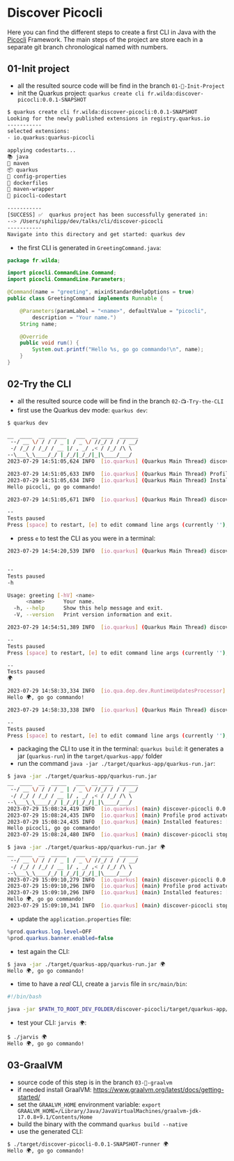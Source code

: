 # Discover Picocli

Here you can find the different steps to create a first CLI in Java with the [Picocli](https://picocli.info/) Framework.
The main steps of the project are store each in a separate git branch chronological named with numbers.

## 01-Init project
 - all the resulted source code will be find in the branch `01-🎉-Init-Project`
 - init the Quarkus project: `quarkus create cli fr.wilda:discover-picocli:0.0.1-SNAPSHOT`
```bash
$ quarkus create cli fr.wilda:discover-picocli:0.0.1-SNAPSHOT
Looking for the newly published extensions in registry.quarkus.io
-----------
selected extensions: 
- io.quarkus:quarkus-picocli

applying codestarts...
📚 java
🔨 maven
📦 quarkus
📝 config-properties
🔧 dockerfiles
🔧 maven-wrapper
🚀 picocli-codestart

-----------
[SUCCESS] ✅  quarkus project has been successfully generated in:
--> /Users/sphilipp/dev/talks/cli/discover-picocli
-----------
Navigate into this directory and get started: quarkus dev
```
 - the first CLI is generated in `GreetingCommand.java`:
```java
package fr.wilda;

import picocli.CommandLine.Command;
import picocli.CommandLine.Parameters;

@Command(name = "greeting", mixinStandardHelpOptions = true)
public class GreetingCommand implements Runnable {

    @Parameters(paramLabel = "<name>", defaultValue = "picocli",
        description = "Your name.")
    String name;

    @Override
    public void run() {
        System.out.printf("Hello %s, go go commando!\n", name);
    }
}
```

## 02-Try the CLI

 - all the resulted source code will be find in the branch `02-📺-Try-the-CLI`
 - first use the Quarkus dev mode: `quarkus dev`:
```bash
$ quarkus dev

__  ____  __  _____   ___  __ ____  ______ 
 --/ __ \/ / / / _ | / _ \/ //_/ / / / __/ 
 -/ /_/ / /_/ / __ |/ , _/ ,< / /_/ /\ \   
--\___\_\____/_/ |_/_/|_/_/|_|\____/___/   
2023-07-29 14:51:05,624 INFO  [io.quarkus] (Quarkus Main Thread) discover-picocli 0.0.1-SNAPSHOT on JVM (powered by Quarkus 3.2.0.Final) started in 0.498s. 

2023-07-29 14:51:05,633 INFO  [io.quarkus] (Quarkus Main Thread) Profile dev activated. Live Coding activated.
2023-07-29 14:51:05,634 INFO  [io.quarkus] (Quarkus Main Thread) Installed features: [cdi, picocli]
Hello picocli, go go commando!

2023-07-29 14:51:05,671 INFO  [io.quarkus] (Quarkus Main Thread) discover-picocli stopped in 0.002s

--
Tests paused
Press [space] to restart, [e] to edit command line args (currently ''), [r] to resume testing, [o] Toggle test output, [:] for the terminal, [h] for more options>
```
 - press `e` to test the CLI as you were in a terminal:
```bash
2023-07-29 14:54:20,539 INFO  [io.quarkus] (Quarkus Main Thread) discover-picocli stopped in 0.002s


--
Tests paused
-h

Usage: greeting [-hV] <name>
      <name>      Your name.
  -h, --help      Show this help message and exit.
  -V, --version   Print version information and exit.

2023-07-29 14:54:51,389 INFO  [io.quarkus] (Quarkus Main Thread) discover-picocli stopped in 0.000s

--
Tests paused
Press [space] to restart, [e] to edit command line args (currently ''), [r] to resume testing, [o] Toggle test output, [:] for the terminal, [h] for more options>

--
Tests paused
🌍

2023-07-29 14:58:33,334 INFO  [io.qua.dep.dev.RuntimeUpdatesProcessor] (Aesh InputStream Reader) Live reload total time: 0.097s 
Hello 🌍, go go commando!

2023-07-29 14:58:33,338 INFO  [io.quarkus] (Quarkus Main Thread) discover-picocli stopped in 0.000s

--
Tests paused
Press [space] to restart, [e] to edit command line args (currently ''), [r] to resume testing, [o] Toggle test output, [:] for the terminal, [h] for more options>
```
 - packaging the CLI to use it in the terminal: `quarkus build`: it generates a jar (`quarkus-run`) in the `target/quarkus-app/` folder
 - run the command `java -jar ./target/quarkus-app/quarkus-run.jar`:
```bash
$ java -jar ./target/quarkus-app/quarkus-run.jar
__  ____  __  _____   ___  __ ____  ______ 
 --/ __ \/ / / / _ | / _ \/ //_/ / / / __/ 
 -/ /_/ / /_/ / __ |/ , _/ ,< / /_/ /\ \   
--\___\_\____/_/ |_/_/|_/_/|_|\____/___/   
2023-07-29 15:08:24,419 INFO  [io.quarkus] (main) discover-picocli 0.0.1-SNAPSHOT on JVM (powered by Quarkus 3.2.0.Final) started in 0.173s. 
2023-07-29 15:08:24,435 INFO  [io.quarkus] (main) Profile prod activated. 
2023-07-29 15:08:24,435 INFO  [io.quarkus] (main) Installed features: [cdi, picocli]
Hello picocli, go go commando!
2023-07-29 15:08:24,480 INFO  [io.quarkus] (main) discover-picocli stopped in 0.005s

$ java -jar ./target/quarkus-app/quarkus-run.jar 🌍
__  ____  __  _____   ___  __ ____  ______ 
 --/ __ \/ / / / _ | / _ \/ //_/ / / / __/ 
 -/ /_/ / /_/ / __ |/ , _/ ,< / /_/ /\ \   
--\___\_\____/_/ |_/_/|_/_/|_|\____/___/   
2023-07-29 15:09:10,279 INFO  [io.quarkus] (main) discover-picocli 0.0.1-SNAPSHOT on JVM (powered by Quarkus 3.2.0.Final) started in 0.173s. 
2023-07-29 15:09:10,296 INFO  [io.quarkus] (main) Profile prod activated. 
2023-07-29 15:09:10,296 INFO  [io.quarkus] (main) Installed features: [cdi, picocli]
Hello 🌍, go go commando!
2023-07-29 15:09:10,341 INFO  [io.quarkus] (main) discover-picocli stopped in 0.006s
```
 - update the `application.properties` file:
```java
%prod.quarkus.log.level=OFF
%prod.quarkus.banner.enabled=false
```
 - test again the CLI:
```bash
$ java -jar ./target/quarkus-app/quarkus-run.jar 🌍
Hello 🌍, go go commando!
```
 - time to have a _real_ CLI, create a `jarvis` file in `src/main/bin`:
```sh
#!/bin/bash

java -jar $PATH_TO_ROOT_DEV_FOLDER/discover-picocli/target/quarkus-app/quarkus-run.jar $1
```
 - test your CLI: `jarvis 🌍`:
```bash
$ ./jarvis 🌍
Hello 🌍, go go commando!
```

## 03-GraalVM

 - source code of this step is in the branch `03-🚀-graalvm`
 - if needed install GraalVM: https://www.graalvm.org/latest/docs/getting-started/
 - set the `GRAALVM_HOME` environment variable: `export GRAALVM_HOME=/Library/Java/JavaVirtualMachines/graalvm-jdk-17.0.8+9.1/Contents/Home`
 - build the binary with the command `quarkus build --native`
 - use the generated CLI: 
```bash
$ ./target/discover-picocli-0.0.1-SNAPSHOT-runner 🌍
Hello 🌍, go go commando!
```

